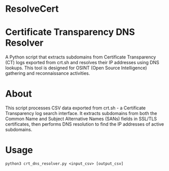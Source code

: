 # ResolveCert

# Certificate Transparency DNS Resolver

A Python script that extracts subdomains from Certificate Transparency (CT) logs exported from crt.sh and resolves their IP addresses using DNS lookups. This tool is designed for OSINT (Open Source Intelligence) gathering and reconnaissance activities.

# About

This script processes CSV data exported from crt.sh - a Certificate Transparency log search interface. It extracts subdomains from both the Common Name and Subject Alternative Names (SANs) fields in SSL/TLS certificates, then performs DNS resolution to find the IP addresses of active subdomains.

# Usage
`python3 crt_dns_resolver.py <input_csv> [output_csv]`
